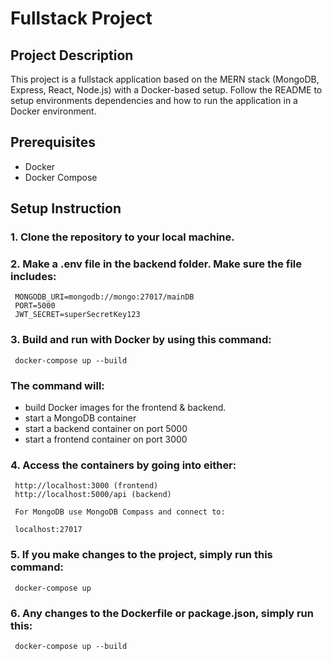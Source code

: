 # Fullstack Project

## Project Description
This project is a fullstack application based on the MERN stack (MongoDB, Express, React, Node.js) with a Docker-based setup. Follow the README to setup environments dependencies and how to run the application in a Docker environment.

## Prerequisites
- Docker
- Docker Compose

## Setup Instruction
### 1. Clone the repository to your local machine.

### 2. Make a .env file in the backend folder. Make sure the file includes:
     MONGODB_URI=mongodb://mongo:27017/mainDB
     PORT=5000
     JWT_SECRET=superSecretKey123

### 3. Build and run with Docker by using this command:
     docker-compose up --build
    
### The command will:
- build Docker images for the frontend & backend.
- start a MongoDB container
- start a backend container on port 5000
- start a frontend container on port 3000

### 4. Access the containers by going into either: 
     http://localhost:3000 (frontend)
     http://localhost:5000/api (backend)
     
     For MongoDB use MongoDB Compass and connect to:

     localhost:27017

### 5. If you make changes to the project, simply run this command:
     docker-compose up

### 6. Any changes to the Dockerfile or package.json, simply run this:
     docker-compose up --build

